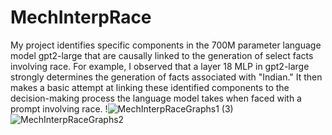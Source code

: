 # MechInterpRace
My project identifies specific components in the 700M parameter language model gpt2-large that are causally linked to the generation of select facts involving race. For example, I observed that a layer 18 MLP in gpt2-large strongly determines the generation of facts associated with "Indian." It then makes a basic attempt at linking these identified components to the decision-making process the language model takes when faced with a prompt involving race.
!![MechInterpRaceGraphs1 (3)](https://github.com/Ooberaj/MechInterpRace/assets/28967776/46620580-4c70-4257-b3e0-0a1818863d61)
![MechInterpRaceGraphs2](https://github.com/Ooberaj/MechInterpRace/assets/28967776/994f2b83-4b99-4b1a-bae0-05f250b6065a)
